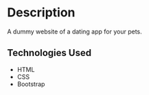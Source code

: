 # Description

A dummy website of a dating app for your pets.

## Technologies Used

- HTML 
- CSS
- Bootstrap
